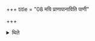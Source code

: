 +++
title = "08 मयि प्राणापानाविति पाणी"

+++

<details><summary>थिते</summary>

8. Having taken back his hands with mayi prānāpānau... he touches the region of his chest. 
</details>
